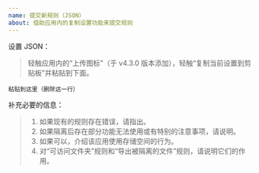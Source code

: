 ```yaml
---
name: 提交新规则（JSON）
about: 借助应用内的复制设置功能来提交规则
---
```


设置 JSON：

> 轻触应用内的“上传图标”（于 v4.3.0 版本添加），轻触“复制当前设置到剪贴板”并粘贴到下面。

```
粘贴到这里（删除这一行）
```

补充必要的信息：

> 1. 如果现有的规则存在错误，请指出。
> 2. 如果隔离后存在部分功能无法使用或有特别的注意事项，请说明。
> 3. 如果可以，介绍该应用使用存储空间的行为。
> 4. 对“可访问文件夹”规则和“导出被隔离的文件”规则，请说明它们的作用。